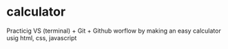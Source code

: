 # calculator
Practicig VS (terminal) + Git + Github worflow by making an easy calculator usig html, css, javascript
